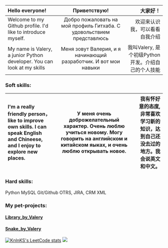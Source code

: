  |**Hello everyone!**| **Приветствую!** | **大家好！**|
 |:-|:-:|-:|
|Welcome to my Github profile. I'd like to introduce myself.| Добро пожаловать на мой профиль Гитхаба. С удовольствием представлюсь | 欢迎来认识我，可以看看自我介绍|
|My name is Valery, a junior Python developer. You can look at my skills | Меня зовут Валерия, и я начинающий разработчик. И вот мои навыки | 我叫Valery, 是个初级Python开发。介绍自己的个人技能|

### **Soft skills:**
| I'm a really friendly person，like to improve own skills. I can speak English and Chineese, and I enjoy to explore new places.  | У меня очень доброжелательный характер. Очень люблю учиться новому. Могу говорить на английском и китайском яыках, и очень люблю открывать новое. | 我有怀好意的态度, 非常喜欢学习新的知识，达到自己还没去过的地方。我会说英文和中文。 |
|:-|:-:|-:|

###  **Hard skills**:
Python
MySQL
Git/Github
OTRS, JIRA, CRM
XML

### **My pet-projects:**
#### [Library_by_Valery](https://github.com/Mirrabellko/Library_by_Valery "This is my first pet-project")
#### [Snake_by_Valery](https://github.com/Mirrabellko/Snake_by_Valery "This is my second pet-project. There are two versions: console version and with user interface")


[![KnlnKS's LeetCode stats](https://leetcode-stats-six.vercel.app/api?username=Mirrabellko)](https://github.com/KnlnKS/leetcode-stats) 
![](https://www.codewars.com/users/Mirrabellko/badges/large) 
